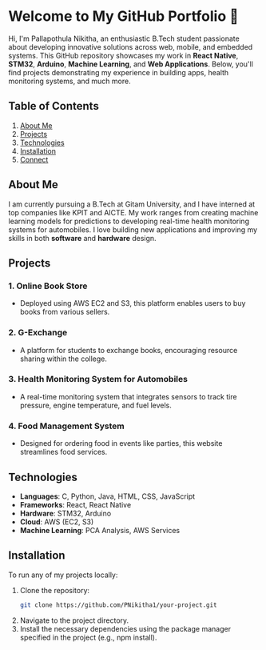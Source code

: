 # Welcome to My GitHub Portfolio 👋

Hi, I'm Pallapothula Nikitha, an enthusiastic B.Tech student passionate about developing innovative solutions across web, mobile, and embedded systems. This GitHub repository showcases my work in **React Native**, **STM32**, **Arduino**, **Machine Learning**, and **Web Applications**. Below, you'll find projects demonstrating my experience in building apps, health monitoring systems, and much more.

## Table of Contents
1. [About Me](#about-me)
2. [Projects](#projects)
3. [Technologies](#technologies)
4. [Installation](#installation)
5. [Connect](#connect)

## About Me
I am currently pursuing a B.Tech at Gitam University, and I have interned at top companies like KPIT and AICTE. My work ranges from creating machine learning models for predictions to developing real-time health monitoring systems for automobiles. I love building new applications and improving my skills in both **software** and **hardware** design.

## Projects
### 1. **Online Book Store**
   - Deployed using AWS EC2 and S3, this platform enables users to buy books from various sellers.

### 2. **G-Exchange**
   - A platform for students to exchange books, encouraging resource sharing within the college.

### 3. **Health Monitoring System for Automobiles**
   - A real-time monitoring system that integrates sensors to track tire pressure, engine temperature, and fuel levels.

### 4. **Food Management System**
   - Designed for ordering food in events like parties, this website streamlines food services.

## Technologies
- **Languages**: C, Python, Java, HTML, CSS, JavaScript
- **Frameworks**: React, React Native
- **Hardware**: STM32, Arduino
- **Cloud**: AWS (EC2, S3)
- **Machine Learning**: PCA Analysis, AWS Services

## Installation
To run any of my projects locally:
1. Clone the repository:
   ```bash
   git clone https://github.com/PNikitha1/your-project.git
2. Navigate to the project directory.
3. Install the necessary dependencies using the package manager specified in the project (e.g., npm install).
